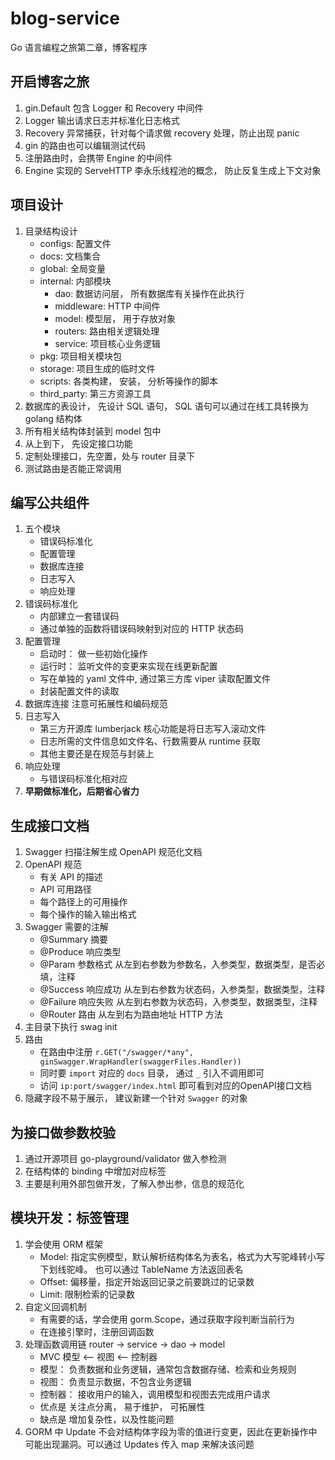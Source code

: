 # blog-service
Go 语言编程之旅第二章，博客程序

## 开启博客之旅
1. gin.Default 包含 Logger 和 Recovery 中间件
2. Logger 输出请求日志并标准化日志格式
3. Recovery 异常捕获，针对每个请求做 recovery 处理，防止出现 panic
4. gin 的路由也可以编辑测试代码
5. 注册路由时，会携带 Engine 的中间件
6. Engine 实现的 ServeHTTP 李永乐线程池的概念， 防止反复生成上下文对象

## 项目设计
1. 目录结构设计
   - configs: 配置文件
   - docs: 文档集合
   - global: 全局变量
   - internal: 内部模块
     - dao: 数据访问层， 所有数据库有关操作在此执行
     - middleware: HTTP 中间件
     - model: 模型层， 用于存放对象
     - routers: 路由相关逻辑处理
     - service: 项目核心业务逻辑
   - pkg: 项目相关模块包
   - storage: 项目生成的临时文件
   - scripts: 各类构建， 安装， 分析等操作的脚本
   - third_party: 第三方资源工具
2. 数据库的表设计， 先设计 SQL 语句， SQL 语句可以通过在线工具转换为 golang 结构体
3. 所有相关结构体封装到 model 包中
4. 从上到下， 先设定接口功能
5. 定制处理接口，先空置，处与 router 目录下
6. 测试路由是否能正常调用

## 编写公共组件
1. 五个模块
   - 错误码标准化
   - 配置管理
   - 数据库连接
   - 日志写入
   - 响应处理
2. 错误码标准化
   - 内部建立一套错误码
   - 通过单独的函数将错误码映射到对应的 HTTP 状态码
3. 配置管理
   - 启动时： 做一些初始化操作
   - 运行时： 监听文件的变更来实现在线更新配置
   - 写在单独的 yaml 文件中, 通过第三方库 viper 读取配置文件
   - 封装配置文件的读取
4. 数据库连接 注意可拓展性和编码规范
5. 日志写入
   - 第三方开源库 lumberjack 核心功能是将日志写入滚动文件
   - 日志所需的文件信息如文件名、行数需要从 runtime 获取
   - 其他主要还是在规范与封装上
6. 响应处理
   - 与错误码标准化相对应
7. **早期做标准化，后期省心省力**

## 生成接口文档
1. Swagger 扫描注解生成 OpenAPI 规范化文档
2. OpenAPI 规范
   - 有关 API 的描述
   - API 可用路径
   - 每个路径上的可用操作
   - 每个操作的输入输出格式
3. Swagger 需要的注解
   - @Summary 摘要
   - @Produce 响应类型
   - @Param 参数格式 从左到右参数为参数名，入参类型，数据类型，是否必填，注释
   - @Success 响应成功 从左到右参数为状态码，入参类型，数据类型，注释
   - @Failure 响应失败 从左到右参数为状态码，入参类型，数据类型，注释
   - @Router 路由 从左到右为路由地址 HTTP 方法
4. 主目录下执行 swag init
5. 路由
   - 在路由中注册 `r.GET("/swagger/*any", ginSwagger.WrapHandler(swaggerFiles.Handler))`
   - 同时要 `import` 对应的 `docs` 目录， 通过 `_` 引入不调用即可
   - 访问 `ip:port/swagger/index.html` 即可看到对应的OpenAPI接口文档
6. 隐藏字段不易于展示， 建议新建一个针对 `Swagger` 的对象

## 为接口做参数校验
1. 通过开源项目 go-playground/validator 做入参检测
2. 在结构体的 binding 中增加对应标签
3. 主要是利用外部包做开发，了解入参出参，信息的规范化

## 模块开发：标签管理
1. 学会使用 ORM 框架
   - Model: 指定实例模型，默认解析结构体名为表名，格式为大写驼峰转小写下划线驼峰。 也可以通过 TableName 方法返回表名
   - Offset: 偏移量，指定开始返回记录之前要跳过的记录数
   - Limit: 限制检索的记录数
2. 自定义回调机制
   - 有需要的话，学会使用 gorm.Scope，通过获取字段判断当前行为
   - 在连接引擎时，注册回调函数
3. 处理函数调用链 router -> service -> dao -> model
   - MVC 模型 <-- 视图 <-- 控制器
   - 模型： 负责数据和业务逻辑，通常包含数据存储、检索和业务规则
   - 视图： 负责显示数据，不包含业务逻辑
   - 控制器： 接收用户的输入，调用模型和视图去完成用户请求
   - 优点是 关注点分离， 易于维护， 可拓展性
   - 缺点是 增加复杂性，以及性能问题
4. GORM 中 Update 不会对结构体字段为零的值进行变更，因此在更新操作中可能出现漏洞。可以通过 Updates 传入 map 来解决该问题